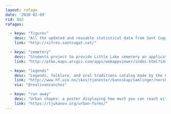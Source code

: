 ```yaml
---
layout: rafaga
date: '2018-02-09'
rid: 802
rafagas:

  - keyw: "figures"
    desc: "All the updated and reusable statistical data from Sant Cugat in an interactive and visual portal"
    link: "http://xifres.santcugat.cat/"

  - keyw: "cemetery"
    desc: "Students project to provide Little Lake cemetery an application to display monuments location, picture, and transcription"
    link: "http://ptbo.maps.arcgis.com/apps/webappviewer/index.html?id=39bbaceee605472690231bbc5ef6d3e9"

  - keyw: "legends"
    desc: "Legends, folklore, and oral traditions catalog made by the Oslo university"
    link: "http://www.hf.uio.no/ikos/tjenester/kunnskap/samlinger/norsk-folkeminnesamling/Sagnkart/sagnkart.html#"
    via: "@realivansanchez"

  - keyw: "run away"
    desc: "Urban shapes: a poster displaying how much you can reach with a one hour drive from different European cities"
    link: "https://tjukanov.org/urban-forms/"
---
```

